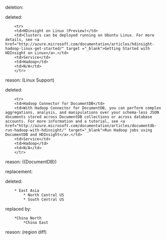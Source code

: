 deletion:

deleted:

		<tr>
		<td>HDinsight on Linux (Preview)</td>
		<td>Clusters can be deployed running on Ubuntu Linux. For more details, see <a href="http://azure.microsoft.com/documentation/articles/hdinsight-hadoop-linux-get-started/" target ="_blank">Getting Started with HDInsight on Linux</a>.</td>
		<td>Service</td>
		<td>Hadoop</td>
		<td>N/A</td>
		</tr>

reason: (Linux Support)

deleted:

		<tr>
		<td>Hadoop Connector for DocumentDB</td>
		<td>With Hadoop Connector for DocumentDB, you can perform complex aggregations, analysis, and manipulations over your schema-less JSON documents stored across DocumentDB collections or across database accounts. For more information and a tutorial, see <a href="http://azure.microsoft.com/documentation/articles/documentdb-run-hadoop-with-hdinsight/" target="_blank">Run Hadoop jobs using DocumentDB and HDInsight</a>.</td>
		<td>Service</td>
		<td>Hadoop</td>
		<td>N/A</td>
		</tr>

reason: ({DocumentDB})

replacement:

deleted:

		* East Asia
			* North Central US
			* South Central US

replaced by:

		*China North
			*China East

reason: (region diff)


